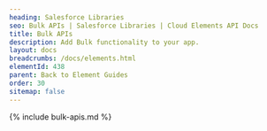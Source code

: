 ```yaml
---
heading: Salesforce Libraries
seo: Bulk APIs | Salesforce Libraries | Cloud Elements API Docs
title: Bulk APIs
description: Add Bulk functionality to your app.
layout: docs
breadcrumbs: /docs/elements.html
elementId: 438
parent: Back to Element Guides
order: 30
sitemap: false
---
```


{% include bulk-apis.md %}
